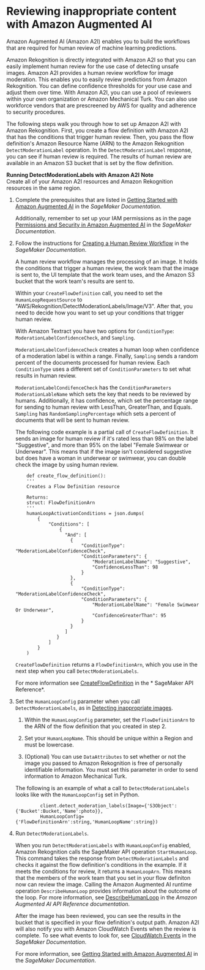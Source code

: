 # Reviewing inappropriate content with Amazon Augmented AI<a name="a2i-rekognition"></a>

Amazon Augmented AI \(Amazon A2I\) enables you to build the workflows that are required for human review of machine learning predictions\.

Amazon Rekognition is directly integrated with Amazon A2I so that you can easily implement human review for the use case of detecting unsafe images\. Amazon A2I provides a human review workflow for image moderation\. This enables you to easily review predictions from Amazon Rekognition\. You can define confidence thresholds for your use case and adjust them over time\. With Amazon A2I, you can use a pool of reviewers within your own organization or Amazon Mechanical Turk\. You can also use workforce vendors that are prescreened by AWS for quality and adherence to security procedures\.

The following steps walk you through how to set up Amazon A2I with Amazon Rekognition\. First, you create a flow definition with Amazon A2I that has the conditions that trigger human review\. Then, you pass the flow definition's Amazon Resource Name \(ARN\) to the Amazon Rekognition `DetectModerationLabel` operation\. In the `DetectModerationLabel` response, you can see if human review is required\. The results of human review are available in an Amazon S3 bucket that is set by the flow definition\.

**Running DetectModerationLabels with Amazon A2I**
**Note**  
Create all of your Amazon A2I resources and Amazon Rekognition resources in the same region\.

1. Complete the prerequisites that are listed in [Getting Started with Amazon Augmented AI](https://docs.aws.amazon.com/sagemaker/latest/dg/a2i-getting-started.html) in the *SageMaker Documentation*\.

   Additionally, remember to set up your IAM permissions as in the page [ Permissions and Security in Amazon Augmented AI](https://docs.aws.amazon.com/sagemaker/latest/dg/a2i-permissions-security.html) in the *SageMaker Documentation*\.

1. Follow the instructions for [Creating a Human Review Workflow](https://docs.aws.amazon.com/sagemaker/latest/dg/create-human-review-console.html) in the *SageMaker Documentation*\.

   A human review workflow manages the processing of an image\. It holds the conditions that trigger a human review, the work team that the image is sent to, the UI template that the work team uses, and the Amazon S3 bucket that the work team's results are sent to\.

   Within your `CreateFlowDefinition` call, you need to set the `HumanLoopRequestSource` to "AWS/Rekognition/DetectModerationLabels/Image/V3"\. After that, you need to decide how you want to set up your conditions that trigger human review\.

   With Amazon Textract you have two options for `ConditionType`: `ModerationLabelConfidenceCheck`, and `Sampling`\.

   `ModerationLabelConfidenceCheck` creates a human loop when confidence of a moderation label is within a range\. Finally, `Sampling` sends a random percent of the documents processed for human review\. Each `ConditionType` uses a different set of `ConditionParameters` to set what results in human review\.

   `ModerationLabelCondifenceCheck` has the `ConditionParameters` `ModerationLableName` which sets the key that needs to be reviewed by humans\. Additionally, it has confidence, which set the percentage range for sending to human review with LessThan, GreaterThan, and Equals\. `Sampling` has `RandomSamplingPercentage` which sets a percent of documents that will be sent to human review\.

   The following code example is a partial call of `CreateFlowDefinition`\. It sends an image for human review if it's rated less than 98% on the label "Suggestive", and more than 95% on the label "Female Swimwear or Underwear"\. This means that if the image isn't considered suggestive but does have a woman in underwear or swimwear, you can double check the image by using human review\.

   ```
       def create_flow_definition():
       '''
       Creates a Flow Definition resource
   
       Returns:
       struct: FlowDefinitionArn
       '''
       humanLoopActivationConditions = json.dumps(
           {
               "Conditions": [
                   {
                     "And": [
                       {
                           "ConditionType": "ModerationLabelConfidenceCheck",
                           "ConditionParameters": {
                               "ModerationLabelName": "Suggestive",
                               "ConfidenceLessThan": 98
                           }
                       },
                       {
                           "ConditionType": "ModerationLabelConfidenceCheck",
                           "ConditionParameters": {
                               "ModerationLabelName": "Female Swimwear Or Underwear",
                               "ConfidenceGreaterThan": 95
                           }
                       }
                     ]
                  }
               ]
           }
       )
   ```

   `CreateFlowDefinition` returns a `FlowDefinitionArn`, which you use in the next step when you call `DetectModerationLabels`\.

   For more information see [CreateFlowDefinition](https://docs.aws.amazon.com/sagemaker/latest/dg/API_CreateFlowDefinition.html) in the * SageMaker API Reference*\.

1. Set the `HumanLoopConfig` parameter when you call `DetectModerationLabels`, as in [Detecting inappropriate images](procedure-moderate-images.md)\. 

   1. Within the `HumanLoopConfig` parameter, set the `FlowDefinitionArn` to the ARN of the flow definition that you created in step 2\.

   1. Set your `HumanLoopName`\. This should be unique within a Region and must be lowercase\.

   1. \(Optional\) You can use `DataAttributes` to set whether or not the image you passed to Amazon Rekognition is free of personally identifiable information\. You must set this parameter in order to send information to Amazon Mechanical Turk\.

   The following is an example of what a call to `DetectModerationLabels` looks like with the `HumanLoopConfig` set in Python\.

   ```
            client.detect_moderation_labels(Image={'S3Object':{'Bucket':Bucket,'Name':photo}},
            HumanLoopConfig={'FlowDefinitionArn':string,'HumanLoopName':string})
   ```

1. Run `DetectModerationLabels`\.

   When you run `DetectModerationLabels` with `HumanLoopConfig` enabled, Amazon Rekognition calls the SageMaker API operation `StartHumanLoop`\. This command takes the response from `DetectModerationLabels` and checks it against the flow definition's conditions in the example\. If it meets the conditions for review, it returns a `HumanLoopArn`\. This means that the members of the work team that you set in your flow definiton now can review the image\. Calling the Amazon Augmented AI runtime operation `DescribeHumanLoop` provides information about the outcome of the loop\. For more information, see [ DescribeHumanLoop](https://docs.aws.amazon.com/augmented-ai/2019-11-07/APIReference/API_DescribeHumanLoop.html) in the *Amazon Augmented AI API Reference documentation*\.

   After the image has been reviewed, you can see the results in the bucket that is specified in your flow definition's output path\. Amazon A2I will also notify you with Amazon CloudWatch Events when the review is complete\. To see what events to look for, see [CloudWatch Events](https://docs.aws.amazon.com/sagemaker/latest/dg/augmented-ai-cloudwatch-events.html) in the *SageMaker Documentation*\.

   For more information, see [Getting Started with Amazon Augmented AI](https://docs.aws.amazon.com/sagemaker/latest/dg/a2i-getting-started.html) in the *SageMaker Documentation*\.